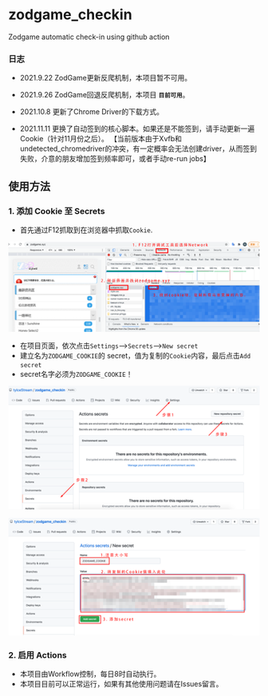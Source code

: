 # zodgame_checkin
Zodgame automatic check-in using github action

### 日志

- 2021.9.22 ZodGame更新反爬机制，本项目暂不可用。

- 2021.9.26 ZodGame回退反爬机制，本项目 **`目前可用`**。

- 2021.10.8 更新了Chrome Driver的下载方式。

- 2021.11.11 更换了自动签到的核心脚本。如果还是不能签到，请手动更新一遍Cookie（针对11月份之后）。
【当前版本由于Xvfb和undetected_chromedriver的冲突，有一定概率会无法创建driver，从而签到失败，介意的朋友增加签到频率即可，或者手动re-run jobs】

## 使用方法
### 1. 添加 Cookie 至 Secrets

- 首先通过F12抓取到在浏览器中抓取`Cookie`.
<p align="center">
  <img src="imgs/Step1.png" />
</p>

- 在项目页面，依次点击`Settings`-->`Secrets`-->`New secret`
- 建立名为`ZODGAME_COOKIE`的 secret，值为复制的`Cookie`内容，最后点击`Add secret`
- secret名字必须为`ZODGAME_COOKIE`！
<p align="center">
  <img src="imgs/Step2.png" />
</p>
<p align="center">
  <img src="imgs/Step3.png" />
</p>

### 2. 启用 Actions

- 本项目由Workflow控制，每日8时自动执行。
- 本项目目前可以正常运行，如果有其他使用问题请在Issues留言。
